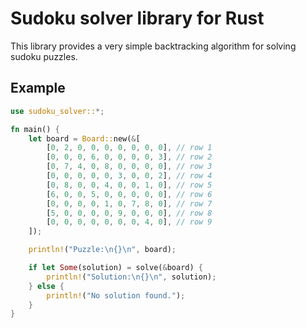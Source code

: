 # Sudoku solver library for Rust

This library provides a very simple backtracking algorithm for solving sudoku puzzles.

## Example

```rust
use sudoku_solver::*;

fn main() {
    let board = Board::new(&[
        [0, 2, 0, 0, 0, 0, 0, 0, 0], // row 1
        [0, 0, 0, 6, 0, 0, 0, 0, 3], // row 2
        [0, 7, 4, 0, 8, 0, 0, 0, 0], // row 3
        [0, 0, 0, 0, 0, 3, 0, 0, 2], // row 4
        [0, 8, 0, 0, 4, 0, 0, 1, 0], // row 5
        [6, 0, 0, 5, 0, 0, 0, 0, 0], // row 6
        [0, 0, 0, 0, 1, 0, 7, 8, 0], // row 7
        [5, 0, 0, 0, 0, 9, 0, 0, 0], // row 8
        [0, 0, 0, 0, 0, 0, 0, 4, 0], // row 9
    ]);

    println!("Puzzle:\n{}\n", board);

    if let Some(solution) = solve(&board) {
        println!("Solution:\n{}\n", solution);
    } else {
        println!("No solution found.");
    }
}
```
